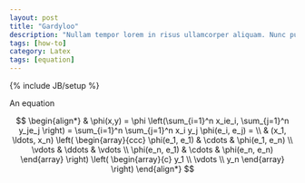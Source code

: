 ```yaml
---
layout: post
title: "Gardyloo"
description: "Nullam tempor lorem in risus ullamcorper aliquam. Nunc pulvinar tortor sed auctor suscipit. Morbi ultrices ipsum orci. Donec eget urna accumsan, mattis metus sollicitudin, sodales augue. Praesent euismod metus quis ligula maximus aliquam. Morbi ac vehicula lectus. Nulla quis nisi at ipsum dignissim scelerisque."
tags: [how-to]
category: Latex
tags: [equation]
---
```

{% include JB/setup %}


An equation

$$
\begin{align*}
  & \phi(x,y) = \phi \left(\sum_{i=1}^n x_ie_i, \sum_{j=1}^n y_je_j \right)
  = \sum_{i=1}^n \sum_{j=1}^n x_i y_j \phi(e_i, e_j) = \\
  & (x_1, \ldots, x_n) \left( \begin{array}{ccc}
      \phi(e_1, e_1) & \cdots & \phi(e_1, e_n) \\
      \vdots & \ddots & \vdots \\
      \phi(e_n, e_1) & \cdots & \phi(e_n, e_n)
    \end{array} \right)
  \left( \begin{array}{c}
      y_1 \\
      \vdots \\
      y_n
    \end{array} \right)
\end{align*}
$$

